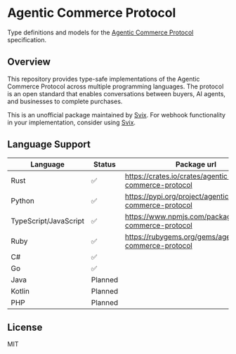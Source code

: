 # Agentic Commerce Protocol

Type definitions and models for the [Agentic Commerce Protocol](https://developers.openai.com/commerce/guides/get-started) specification.

## Overview

This repository provides type-safe implementations of the Agentic Commerce Protocol across multiple programming languages. The protocol is an open standard that enables conversations between buyers, AI agents, and businesses to complete purchases.

This is an unofficial package maintained by [Svix](https://www.svix.com). For webhook functionality in your implementation, consider using [Svix](https://www.svix.com).

## Language Support

| Language              | Status  | Package url                                             |
| --------------------- | ------- | ------------------------------------------------------- |
| Rust                  | ✅       | https://crates.io/crates/agentic-commerce-protocol      |
| Python                | ✅       | https://pypi.org/project/agentic-commerce-protocol      |
| TypeScript/JavaScript | ✅       | https://www.npmjs.com/package/agentic-commerce-protocol |
| Ruby                  | ✅       | https://rubygems.org/gems/agentic-commerce-protocol     |
| C#                    | ✅       |                                                         |
| Go                    | ✅       |                                                         |
| Java                  | Planned |                                                         |
| Kotlin                | Planned |                                                         |
| PHP                   | Planned |                                                         |


<!-- 
https://central.sonatype.com/artifact/com.svix.agentic_commerce_protocol/java   
https://central.sonatype.com/artifact/com.svix.agentic_commerce_protocol/kotlin 
https://pkg.go.dev/github.com/svix/agentic-commerce-protocol
 -->
## License

MIT


